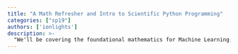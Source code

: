```yaml
---
title: "A Math Refresher and Intro to Scientific Python Programming"
categories: ["sp19"]
authors: ['ionlights']
description: >-
  "We'll be covering the foundational mathematics for Machine Learning, spanning Multivariate Calculus to Linear Algebra and sprinkle in some Statistics.  Followed by coverage of fundamental programming ideas for Data Science,  Machine Learning, and generally AI research and engineering."
---
```


 

